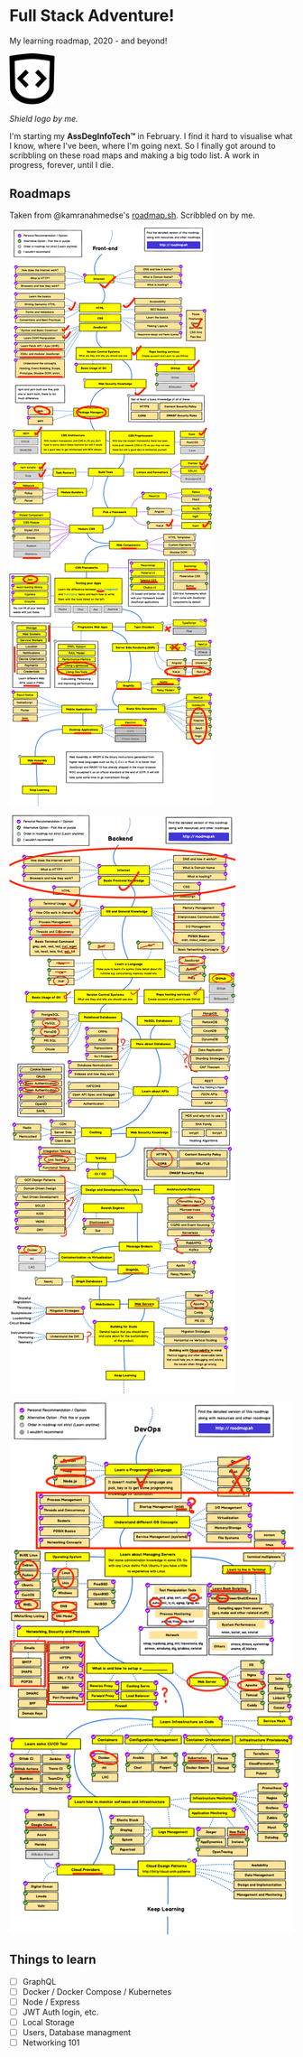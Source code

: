 # Full Stack Adventure!

My learning roadmap, 2020 - and beyond!

<img src="assets/FED-logo.png" width="80" height="90.21" alt="A shield with open and closing code braces as the crest">

*Shield logo by me.*

I'm starting my **AssDegInfoTech™️** in February. I find it hard to visualise what I know, where I've been, where I'm going next. So I finally got around to scribbling on these road maps and making a big todo list. A work in progress, forever, until I die.

## Roadmaps

Taken from @kamranahmedse's [roadmap.sh](https://roadmap.sh). Scribbled on by me.

![Frontend](/assets/roadmaps-frontend.png)

![Backend](/assets/roadmaps-backend.png)

![DevOps](/assets/roadmaps-devops.png)

## Things to learn

- [ ] GraphQL
- [ ] Docker / Docker Compose / Kubernetes
- [ ] Node / Express
- [ ] JWT Auth login, etc.
- [ ] Local Storage
- [ ] Users, Database managment
- [ ] Networking 101
